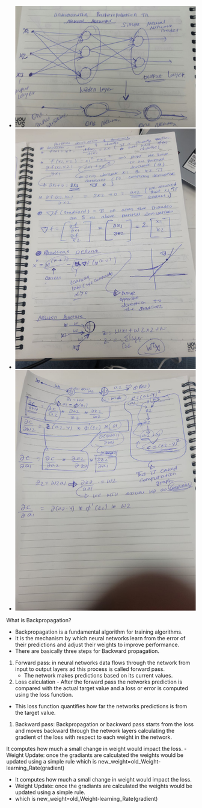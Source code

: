 - ![Back propagation](/Images/back1.jpg "Optional title attribute")
- ![Back propagation](/Images/back2.jpg "Optional title attribute")
- ![Back propagation](/Images/back3.jpg "Optional title attribute")


What is Backpropagation?

- Backpropagation is a fundamental algorithm for training algorithms.
- It is the mechanism by which neural networks learn from the error of their predictions and adjust their weights to improve performance.
- There are basically three steps for Backward propagation.
1. Forward pass: in neural networks data flows through the network from input to output layers ad this process is called forward pass.
    - The network makes predictions based on its current values.
2. Loss calculation - After the forward pass the networks prediction is compared with the actual target value and a loss or error is computed using the loss function.
- This loss function quantifies how far the networks predictions is from the target value.
1. Backward pass: Backpropagation or backward pass starts from the loss and moves backward through the network layers calculating the gradient of the loss with respect to each weight in the network.

It computes how much a small change in weight would impact the loss.
-Weight Update: once the gradiants are calculated the weights would be updated using a simple rule
which is new_weight=old_Weight-learning_Rate(gradient)

- It computes how much a small change in weight would impact the loss.
- Weight Update: once the gradiants are calculated the weights would be updated using a simple rule.
- which is new_weight=old_Weight-learning_Rate(gradient)

